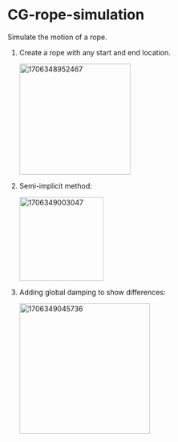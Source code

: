 # CG-rope-simulation
Simulate the motion of a rope.

1. Create a rope with any start and end location.

   <img width="221" alt="1706348952467" src="https://github.com/MauraLxy/CG-rope-simulation/assets/100116002/36406014-d175-4a10-9151-9d3266b08fec">
   
2. Semi-implicit method:
   
   <img width="167" alt="1706349003047" src="https://github.com/MauraLxy/CG-rope-simulation/assets/100116002/cc860391-8aeb-4211-af31-af32a7abc200">
   
3. Adding global damping to show differences:
   
   <img width="260" alt="1706349045736" src="https://github.com/MauraLxy/CG-rope-simulation/assets/100116002/58e51b80-5fe0-4241-ada7-8b0e93bc6e34">
